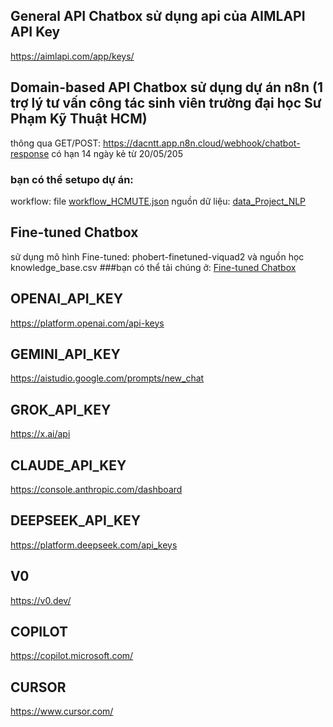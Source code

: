 ##  General API Chatbox sử dụng api của AIMLAPI API Key
https://aimlapi.com/app/keys/

##  Domain-based API Chatbox sử dụng dự án n8n (1 trợ lý tư vấn công tác sinh viên trường đại học Sư Phạm Kỹ Thuật HCM)
thông qua GET/POST: https://dacntt.app.n8n.cloud/webhook/chatbot-response
có hạn 14 ngày kẻ từ 20/05/205

### bạn có thể setupo dự án:
workflow: file  [workflow_HCMUTE.json](workflow_HCMUTE.json)
nguồn dữ liệu:  [data_Project_NLP](https://docs.google.com/spreadsheets/d/1uSUkePcSsuECugJMdkzxw4RLpD9xAphXa6vVObSP2oA/edit?usp=sharing)

##  Fine-tuned Chatbox
sử dụng mô hình Fine-tuned: phobert-finetuned-viquad2 và nguồn học knowledge_base.csv
###bạn có thể tải chúng ở: [Fine-tuned Chatbox](https://drive.google.com/drive/folders/1vi95ZM9cfAD75l1NpoMjEo-X4wQZperD?usp=sharing)

##  OPENAI_API_KEY
https://platform.openai.com/api-keys

##  GEMINI_API_KEY
https://aistudio.google.com/prompts/new_chat

##  GROK_API_KEY
https://x.ai/api

##  CLAUDE_API_KEY
https://console.anthropic.com/dashboard

##  DEEPSEEK_API_KEY
https://platform.deepseek.com/api_keys

##  V0
https://v0.dev/

##  COPILOT
https://copilot.microsoft.com/

##  CURSOR
https://www.cursor.com/









